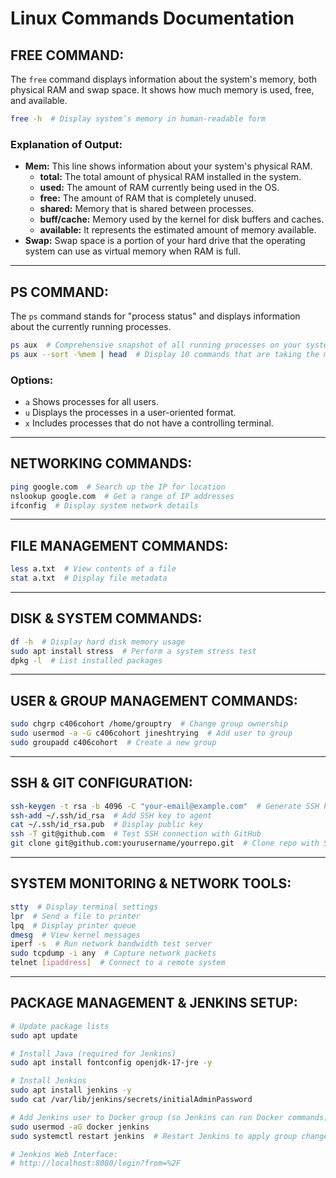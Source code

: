 # Linux Commands Documentation

## FREE COMMAND:
The `free` command displays information about the system's memory, both physical RAM and swap space. It shows how much memory is used, free, and available.

```sh
free -h  # Display system’s memory in human-readable form
```

### Explanation of Output:
- **Mem:** This line shows information about your system's physical RAM.
  - **total:** The total amount of physical RAM installed in the system.
  - **used:** The amount of RAM currently being used in the OS.
  - **free:** The amount of RAM that is completely unused.
  - **shared:** Memory that is shared between processes.
  - **buff/cache:** Memory used by the kernel for disk buffers and caches.
  - **available:** It represents the estimated amount of memory available.
- **Swap:** Swap space is a portion of your hard drive that the operating system can use as virtual memory when RAM is full.

---

## PS COMMAND:
The `ps` command stands for "process status" and displays information about the currently running processes.

```sh
ps aux  # Comprehensive snapshot of all running processes on your system
ps aux --sort -%mem | head  # Display 10 commands that are taking the most memory
```

### Options:
- `a` Shows processes for all users.
- `u` Displays the processes in a user-oriented format.
- `x` Includes processes that do not have a controlling terminal.

---

## NETWORKING COMMANDS:
```sh
ping google.com  # Search up the IP for location
nslookup google.com  # Get a range of IP addresses
ifconfig  # Display system network details
```

---

## FILE MANAGEMENT COMMANDS:
```sh
less a.txt  # View contents of a file
stat a.txt  # Display file metadata
```

---

## DISK & SYSTEM COMMANDS:
```sh
df -h  # Display hard disk memory usage
sudo apt install stress  # Perform a system stress test
dpkg -l  # List installed packages
```

---

## USER & GROUP MANAGEMENT COMMANDS:
```sh
sudo chgrp c406cohort /home/grouptry  # Change group ownership
sudo usermod -a -G c406cohort jineshtrying  # Add user to group
sudo groupadd c406cohort  # Create a new group
```

---

## SSH & GIT CONFIGURATION:
```sh
ssh-keygen -t rsa -b 4096 -C "your-email@example.com"  # Generate SSH key pair
ssh-add ~/.ssh/id_rsa  # Add SSH key to agent
cat ~/.ssh/id_rsa.pub  # Display public key
ssh -T git@github.com  # Test SSH connection with GitHub
git clone git@github.com:yourusername/yourrepo.git  # Clone repo with SSH key
```

---

## SYSTEM MONITORING & NETWORK TOOLS:
```sh
stty  # Display terminal settings
lpr  # Send a file to printer
lpq  # Display printer queue
dmesg  # View kernel messages
iperf -s  # Run network bandwidth test server
sudo tcpdump -i any  # Capture network packets
telnet [ipaddress]  # Connect to a remote system
```

---

## PACKAGE MANAGEMENT & JENKINS SETUP:
```sh
# Update package lists
sudo apt update

# Install Java (required for Jenkins)
sudo apt install fontconfig openjdk-17-jre -y

# Install Jenkins
sudo apt install jenkins -y
sudo cat /var/lib/jenkins/secrets/initialAdminPassword

# Add Jenkins user to Docker group (so Jenkins can run Docker commands)
sudo usermod -aG docker jenkins
sudo systemctl restart jenkins  # Restart Jenkins to apply group changes

# Jenkins Web Interface:
# http://localhost:8080/login?from=%2F
```
